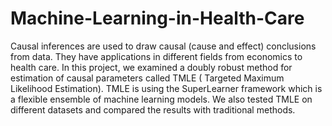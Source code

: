 # Machine-Learning-in-Health-Care

  Causal inferences are used to draw causal (cause and effect) conclusions from data. They have applications in different fields from economics to health care. In this project, we examined a doubly robust method for estimation of causal parameters called TMLE ( Targeted Maximum Likelihood Estimation). TMLE is using the SuperLearner framework which is a flexible ensemble of machine learning models. We also tested TMLE on different datasets and compared the results with traditional methods. 
